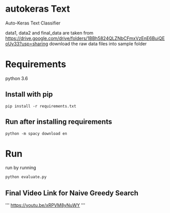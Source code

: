# autokeras Text
Auto-Keras Text Classifier



data1, data2 and final_data are taken from
https://drive.google.com/drive/folders/1BBh5824QLZNbCFmxVzEnE6BuiQEoUy33?usp=sharing
download the raw data files into sample folder
# Requirements
python 3.6
## Install with pip
```pip install -r requirements.txt ```

## Run after installing requirements
```python -m spacy download en```

# Run
run by running 
``` bash 
python evaluate.py
```
## Final Video Link for Naive Greedy Search

''' https://youtu.be/xRPVM8yNuWY '''




